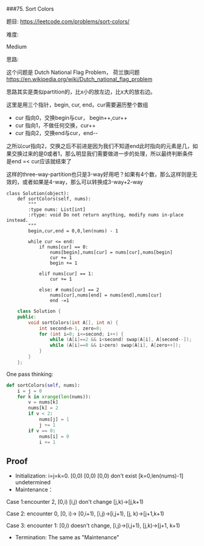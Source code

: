###75. Sort Colors

题目:
<https://leetcode.com/problems/sort-colors/>


难度:

Medium 


思路:

这个问题是 Dutch National Flag Problem， 荷兰旗问题
<https://en.wikipedia.org/wiki/Dutch_national_flag_problem>


思路其实是类似partition的，比x小的放左边，比x大的放右边。

这里是用三个指针，begin, cur, end，cur需要遍历整个数组

- cur 指向0，交换begin与cur， begin++,cur++
- cur 指向1，不做任何交换，cur++
- cur 指向2，交换end与cur，end--

之所以cur指向2，交换之后不前进是因为我们不知道end此时指向的元素是几，如果交换过来的是0或者1，那么明显我们需要做进一步的处理，所以最终判断条件是end =< cur应该就结束了

这样的three-way-partition也只是3-way好用吧？如果有4个数，那么这样则是无效的，或者如果是4-way，那么可以转换成3-way+2-way


```
class Solution(object):
    def sortColors(self, nums):
        """
        :type nums: List[int]
        :rtype: void Do not return anything, modify nums in-place instead.
        """
        begin,cur,end = 0,0,len(nums) - 1

        while cur <= end:
        	if nums[cur] == 0:
        		nums[begin],nums[cur] = nums[cur],nums[begin]
        		cur += 1
        		begin += 1

        	elif nums[cur] == 1:
        		cur += 1

        	else: # nums[cur] == 2
        		nums[cur],nums[end] = nums[end],nums[cur]
        		end -=1

```
```c++
    class Solution {
    public:
        void sortColors(int A[], int n) {
            int second=n-1, zero=0;
            for (int i=0; i<=second; i++) {
                while (A[i]==2 && i<second) swap(A[i], A[second--]);
                while (A[i]==0 && i>zero) swap(A[i], A[zero++]);
            }
        }
    };
```    
One pass thinking:
```python
def sortColors(self, nums):
    i = j = 0
    for k in xrange(len(nums)):
        v = nums[k]
        nums[k] = 2
        if v < 2:
            nums[j] = 1
            j += 1
        if v == 0:
            nums[i] = 0
            i += 1
```            
## Proof 
- Initialization: i=j=k=0. [0,0) [0,0) [0,0) don't exist [k=0,len(nums)-1] undetermined
- Maintenance： 

Case 1:encounter 2, [0,i) [i,j) don't change [j,k)->[j,k+1)

Case 2: encounter 0, [0, i)-> [0,i+1), [i,j)->[i,j+1), [j, k)->[j+1,k+1)

Case 3: encounter 1: [0,i) doesn't change, [i,j)->[i,j+1), [j,k)->[j+1, k+1)
- Termination: The same as "Maintenance"
